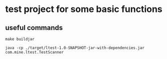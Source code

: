 # test project for some basic functions

## useful commands

```
make buildjar

java -cp ./target/ltest-1.0-SNAPSHOT-jar-with-dependencies.jar com.mine.ltest.TestScanner
```
